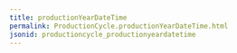 ```yaml
---
title: productionYearDateTime
permalink: ProductionCycle.productionYearDateTime.html
jsonid: productioncycle_productionyeardatetime
---
```

